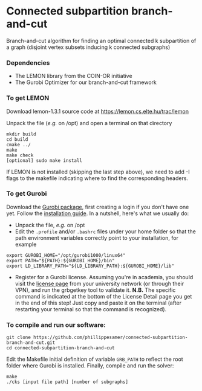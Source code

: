 # Connected subpartition branch-and-cut
Branch-and-cut algorithm for finding an optimal connected k subpartition of a graph (disjoint vertex subsets inducing k connected subgraphs)


### Dependencies

- The LEMON library from the COIN-OR initiative
- The Gurobi Optimizer for our branch-and-cut framework

### To get LEMON

Download lemon-1.3.1 source code at https://lemon.cs.elte.hu/trac/lemon

Unpack the file (_e.g._ on /opt) and open a terminal on that directory

```
mkdir build
cd build
cmake ../
make
make check
[optional] sudo make install
```
If LEMON is not installed (skipping the last step above), we need to add -I flags to the makefile indicating where to find the corresponding headers.


### To get Gurobi

Download the [Gurobi package](https://www.gurobi.com/downloads/gurobi-software), first creating a login if you don't have one yet. Follow the [installation guide](https://www.gurobi.com/documentation/10.0/quickstart_linux/software_installation_guid.html). In a nutshell, here's what we usually do:

- Unpack the file, _e.g._ on /opt
- Edit the `.profile` and/or `.bashrc` files under your home folder so that the path environment variables correctly point to your installation, for example
```
export GUROBI_HOME="/opt/gurobi1000/linux64"
export PATH="${PATH}:${GUROBI_HOME}/bin"
export LD_LIBRARY_PATH="${LD_LIBRARY_PATH}:${GUROBI_HOME}/lib"
```

- Register for a Gurobi license. Assuming you're in academia, you should visit the [license page](https://www.google.com/url?q=https%3A%2F%2Fwww.gurobi.com%2Fdownloads%2Fend-user-license-agreement-academic%2F&sa=D&sntz=1&usg=AOvVaw0YU98KLcE2IKVrvlVaHEjO) from your university network (or through their VPN), and run the grbgetkey tool to validate it. **N.B.** The specific command is indicated at the bottom of the License Detail page you get in the end of this step! Just copy and paste it on the terminal (after restarting your terminal so that the command is recognized).


### To compile and run our software:

```
git clone https://github.com/phillippesamer/connected-subpartition-branch-and-cut.git
cd connected-subpartition-branch-and-cut
```

Edit the Makefile initial definition of variable `GRB_PATH` to reflect the root folder where Gurobi is installed. Finally, compile and run the solver:

```
make
./cks [input file path] [number of subgraphs]
```
